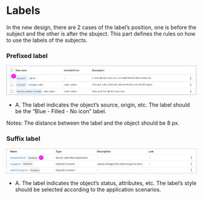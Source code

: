 # Labels

In the new design, there are 2 cases of the label’s position, one is before the subject and the other is after the sbuject. This part defines the rules on how to use the labels of the subjects.


### Prefixed label

![Prefixed](./images/Prefixed.png)
  *  A. The label  indicates the object’s source, origin, etc. The label should be the “Blue - Filled - No icon” label.

  Notes: The distance between the label and the object should be 8 px.



### Suffix label

![Suffix](./images/Suffix.png)
  *  A. The label indicates the object’s status, attributes, etc. The label’s style should be selected according to the application scenarios.
